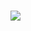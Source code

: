 <h1></h1>
<img src="https://replit.com/@Jupiczek/OrangeredGiftedCarat#HTML5_logo_and_wordmark.svg.png">
